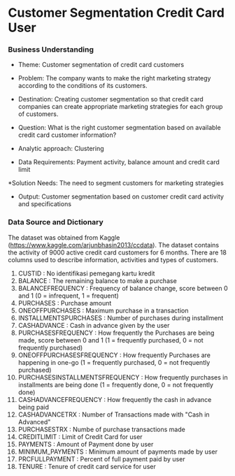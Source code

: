 # Customer Segmentation Credit Card User

### Business Understanding
* Theme:
Customer segmentation of credit card customers

* Problem:
The company wants to make the right marketing strategy according to the conditions of its customers.

* Destination:
Creating customer segmentation so that credit card companies can create appropriate marketing strategies for each group of customers.

* Question:
What is the right customer segmentation based on available credit card customer information?

* Analytic approach:
Clustering

* Data Requirements:
Payment activity, balance amount and credit card limit

*Solution Needs:
The need to segment customers for marketing strategies

* Output:
Customer segmentation based on customer credit card activity and specifications

### Data Source and Dictionary
The dataset was obtained from Kaggle (https://www.kaggle.com/arjunbhasin2013/ccdata). The dataset contains the activity of 9000 active credit card customers for 6 months. There are 18 columns used to describe information, activities and types of customers.

1. CUSTID : No identifikasi pemegang kartu kredit
2. BALANCE : The remaining balance to make a purchase
3. BALANCEFREQUENCY : Frequency of balance change, score between 0 and 1 (0 = infrequent, 1 = frequent)
4. PURCHASES : Purchase amount
5. ONEOFFPURCHASES : Maximum purchase in a transaction
6. INSTALLMENTSPURCHASES : Number of purchases during installment
7. CASHADVANCE : Cash in advance given by the user
8. PURCHASESFREQUENCY : How frequently the Purchases are being made, score between 0 and 1 (1 = frequently purchased, 0 = not frequently purchased)
9. ONEOFFPURCHASESFREQUENCY : How frequently Purchases are happening in one-go (1 = frequently purchased, 0 = not frequently purchased)
10. PURCHASESINSTALLMENTSFREQUENCY : How frequently purchases in installments are being done (1 = frequently done, 0 = not frequently done)
11. CASHADVANCEFREQUENCY : How frequently the cash in advance being paid
12. CASHADVANCETRX : Number of Transactions made with "Cash in Advanced"
13. PURCHASESTRX : Numbe of purchase transactions made
14. CREDITLIMIT : Limit of Credit Card for user
15. PAYMENTS : Amount of Payment done by user
16. MINIMUM_PAYMENTS : Minimum amount of payments made by user
17. PRCFULLPAYMENT : Percent of full payment paid by user
18. TENURE : Tenure of credit card service for user
